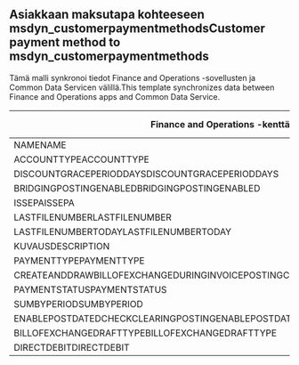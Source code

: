 ## <a name="customer-payment-method-to-msdyn_customerpaymentmethods"></a><span data-ttu-id="f53c3-101">Asiakkaan maksutapa kohteeseen msdyn_customerpaymentmethods</span><span class="sxs-lookup"><span data-stu-id="f53c3-101">Customer payment method to msdyn_customerpaymentmethods</span></span>

<span data-ttu-id="f53c3-102">Tämä malli synkronoi tiedot Finance and Operations -sovellusten ja Common Data Servicen välillä.</span><span class="sxs-lookup"><span data-stu-id="f53c3-102">This template synchronizes data between Finance and Operations apps and Common Data Service.</span></span>

<span data-ttu-id="f53c3-103">Finance and Operations -kenttä</span><span class="sxs-lookup"><span data-stu-id="f53c3-103">Finance and Operations field</span></span> | <span data-ttu-id="f53c3-104">Määritystyyppi</span><span class="sxs-lookup"><span data-stu-id="f53c3-104">Map type</span></span> | <span data-ttu-id="f53c3-105">Muu Dynamics 365 -kenttä</span><span class="sxs-lookup"><span data-stu-id="f53c3-105">Other Dynamics 365 field</span></span> | <span data-ttu-id="f53c3-106">Oletusarvo</span><span class="sxs-lookup"><span data-stu-id="f53c3-106">Default value</span></span>
---|---|---|---
<span data-ttu-id="f53c3-107">NAME</span><span class="sxs-lookup"><span data-stu-id="f53c3-107">NAME</span></span> | = | <span data-ttu-id="f53c3-108">msdyn_name</span><span class="sxs-lookup"><span data-stu-id="f53c3-108">msdyn_name</span></span> | 
<span data-ttu-id="f53c3-109">ACCOUNTTYPE</span><span class="sxs-lookup"><span data-stu-id="f53c3-109">ACCOUNTTYPE</span></span> | >< | <span data-ttu-id="f53c3-110">msdyn_accounttype</span><span class="sxs-lookup"><span data-stu-id="f53c3-110">msdyn_accounttype</span></span> | 
<span data-ttu-id="f53c3-111">DISCOUNTGRACEPERIODDAYS</span><span class="sxs-lookup"><span data-stu-id="f53c3-111">DISCOUNTGRACEPERIODDAYS</span></span> | = | <span data-ttu-id="f53c3-112">msdyn_discountgraceperioddays</span><span class="sxs-lookup"><span data-stu-id="f53c3-112">msdyn_discountgraceperioddays</span></span> | 
<span data-ttu-id="f53c3-113">BRIDGINGPOSTINGENABLED</span><span class="sxs-lookup"><span data-stu-id="f53c3-113">BRIDGINGPOSTINGENABLED</span></span> | >< | <span data-ttu-id="f53c3-114">msdyn_bridgingpostingenabled</span><span class="sxs-lookup"><span data-stu-id="f53c3-114">msdyn_bridgingpostingenabled</span></span> | 
<span data-ttu-id="f53c3-115">ISSEPA</span><span class="sxs-lookup"><span data-stu-id="f53c3-115">ISSEPA</span></span> | >< | <span data-ttu-id="f53c3-116">msdyn_issepa</span><span class="sxs-lookup"><span data-stu-id="f53c3-116">msdyn_issepa</span></span> | 
<span data-ttu-id="f53c3-117">LASTFILENUMBER</span><span class="sxs-lookup"><span data-stu-id="f53c3-117">LASTFILENUMBER</span></span> | = | <span data-ttu-id="f53c3-118">msdyn_lastfilenumber</span><span class="sxs-lookup"><span data-stu-id="f53c3-118">msdyn_lastfilenumber</span></span> | 
<span data-ttu-id="f53c3-119">LASTFILENUMBERTODAY</span><span class="sxs-lookup"><span data-stu-id="f53c3-119">LASTFILENUMBERTODAY</span></span> | = | <span data-ttu-id="f53c3-120">msdyn_lastfilenumbertoday</span><span class="sxs-lookup"><span data-stu-id="f53c3-120">msdyn_lastfilenumbertoday</span></span> | 
<span data-ttu-id="f53c3-121">KUVAUS</span><span class="sxs-lookup"><span data-stu-id="f53c3-121">DESCRIPTION</span></span> | = | <span data-ttu-id="f53c3-122">msdyn_description</span><span class="sxs-lookup"><span data-stu-id="f53c3-122">msdyn_description</span></span> | 
<span data-ttu-id="f53c3-123">PAYMENTTYPE</span><span class="sxs-lookup"><span data-stu-id="f53c3-123">PAYMENTTYPE</span></span> | >< | <span data-ttu-id="f53c3-124">msdyn_paymenttype</span><span class="sxs-lookup"><span data-stu-id="f53c3-124">msdyn_paymenttype</span></span> | 
<span data-ttu-id="f53c3-125">CREATEANDDRAWBILLOFEXCHANGEDURINGINVOICEPOSTING</span><span class="sxs-lookup"><span data-stu-id="f53c3-125">CREATEANDDRAWBILLOFEXCHANGEDURINGINVOICEPOSTING</span></span> | >< | <span data-ttu-id="f53c3-126">msdyn_invoiceupdate</span><span class="sxs-lookup"><span data-stu-id="f53c3-126">msdyn_invoiceupdate</span></span> | 
<span data-ttu-id="f53c3-127">PAYMENTSTATUS</span><span class="sxs-lookup"><span data-stu-id="f53c3-127">PAYMENTSTATUS</span></span> | >< | <span data-ttu-id="f53c3-128">msdyn_paymentstatus</span><span class="sxs-lookup"><span data-stu-id="f53c3-128">msdyn_paymentstatus</span></span> | 
<span data-ttu-id="f53c3-129">SUMBYPERIOD</span><span class="sxs-lookup"><span data-stu-id="f53c3-129">SUMBYPERIOD</span></span> | >< | <span data-ttu-id="f53c3-130">msdyn_sumbyperiod</span><span class="sxs-lookup"><span data-stu-id="f53c3-130">msdyn_sumbyperiod</span></span> | 
<span data-ttu-id="f53c3-131">ENABLEPOSTDATEDCHECKCLEARINGPOSTING</span><span class="sxs-lookup"><span data-stu-id="f53c3-131">ENABLEPOSTDATEDCHECKCLEARINGPOSTING</span></span> | >< | <span data-ttu-id="f53c3-132">msdyn_enablepostdatescheckclearingposting</span><span class="sxs-lookup"><span data-stu-id="f53c3-132">msdyn_enablepostdatescheckclearingposting</span></span> | 
<span data-ttu-id="f53c3-133">BILLOFEXCHANGEDRAFTTYPE</span><span class="sxs-lookup"><span data-stu-id="f53c3-133">BILLOFEXCHANGEDRAFTTYPE</span></span> | >< | <span data-ttu-id="f53c3-134">msdyn_billofexchangedrafttype</span><span class="sxs-lookup"><span data-stu-id="f53c3-134">msdyn_billofexchangedrafttype</span></span> | 
<span data-ttu-id="f53c3-135">DIRECTDEBIT</span><span class="sxs-lookup"><span data-stu-id="f53c3-135">DIRECTDEBIT</span></span> | >< | <span data-ttu-id="f53c3-136">msdyn_directdebit</span><span class="sxs-lookup"><span data-stu-id="f53c3-136">msdyn_directdebit</span></span> | 
